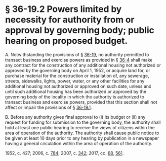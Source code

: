 # § 36-19.2 Powers limited by necessity for authority from or approval by governing body; public hearing on proposed budget.

<p>A. Notwithstanding the provisions of § <a href='/vacode/36-19/'>36-19</a>, no authority permitted to transact business and exercise powers as provided in § <a href='/vacode/36-4/'>36-4</a> shall make any contract for the construction of any additional housing not authorized or approved by the governing body on April 1, 1952, or acquire land for, or purchase material for the construction or installation of, any sewerage, streets, sidewalks, lights, power, water, or any other facilities for any additional housing not authorized or approved on such date, unless and until such additional housing has been authorized or approved by the governing body of the locality in which the authority is authorized to transact business and exercise powers, provided that this section shall not affect or impair the provisions of § <a href='/vacode/36-19.1/'>36-19.1</a>.</p><p>B. Before any authority gives final approval to (i) its budget or (ii) any request for funding for submission to the governing body, the authority shall hold at least one public hearing to receive the views of citizens within the area of operation of the authority. The authority shall cause public notice to be given at least 10 days prior to any hearing by publication in a newspaper having a general circulation within the area of operation of the authority.</p><p>1952, c. 427; 2006, c. <a href='http://lis.virginia.gov/cgi-bin/legp604.exe?061+ful+CHAP0784'>784</a>; 2007, c. <a href='http://lis.virginia.gov/cgi-bin/legp604.exe?071+ful+CHAP0342'>342</a>; 2017, cc. <a href='http://lis.virginia.gov/cgi-bin/legp604.exe?171+ful+CHAP0068'>68</a>, <a href='http://lis.virginia.gov/cgi-bin/legp604.exe?171+ful+CHAP0561'>561</a>.</p>